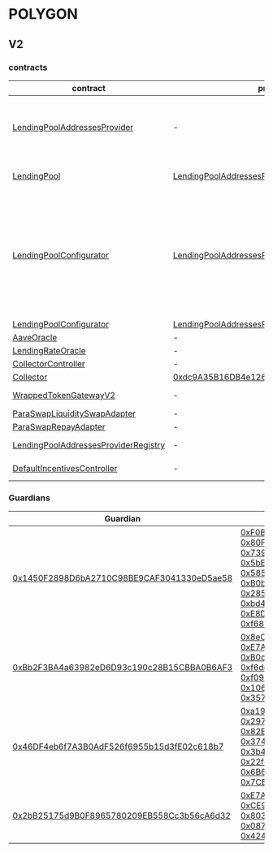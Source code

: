# POLYGON 
## V2 
### contracts
| contract |proxyAdmin |modifier |permission owner |functions |
|----------|----------|----------|----------|----------|
|  [LendingPoolAddressesProvider](https://polygonscan.com/address/0xd05e3E715d945B59290df0ae8eF85c1BdB684744) |  - |  onlyOwner |  [0xdc9A35B16DB4e126cFeDC41322b3a36454B1F772](https://polygonscan.com/address/0xdc9A35B16DB4e126cFeDC41322b3a36454B1F772) |  setMarketId, setAddressAsProxy, setAddress, setLendingPoolImpl, setLendingPoolConfiguratorImpl, setLendingPoolCollateralManager, setPoolAdmin, setEmergencyAdmin, setPriceOracle, setLendingRateOracle | |--------|--------|--------|--------|--------|
|  [LendingPool](https://polygonscan.com/address/0x8dFf5E27EA6b7AC08EbFdf9eB090F32ee9a30fcf) |  [LendingPoolAddressesProvider](https://polygonscan.com/address/0xd05e3E715d945B59290df0ae8eF85c1BdB684744) |  onlyLendingPoolConfigurator |  [LendingPoolConfigurator](https://polygonscan.com/address/0x26db2B833021583566323E3b8985999981b9F1F3) |  initReserve, setReserveInterestRateStrategyAddress, setConfiguration, setPause | |--------|--------|--------|--------|--------|
|  [LendingPoolConfigurator](https://polygonscan.com/address/0x26db2B833021583566323E3b8985999981b9F1F3) |  [LendingPoolAddressesProvider](https://polygonscan.com/address/0xd05e3E715d945B59290df0ae8eF85c1BdB684744) |  onlyPoolAdmin |  [0xdc9A35B16DB4e126cFeDC41322b3a36454B1F772](https://polygonscan.com/address/0xdc9A35B16DB4e126cFeDC41322b3a36454B1F772) |  initReserve, updateAToken, updateStableDebtToken, updateVariableDebtToken, enableBorrowingOnReserve, disableBorrowingOnReserve, configureReserveAsCollateral, enableReserveStableRate, disableReserveStableRate, activateReserve, deactivateReserve, freezeReserve, unfreezeReserve, setReserveFactor, setReserveInterestRateStrategyAddress | |--------|--------|--------|--------|--------|
|  [LendingPoolConfigurator](https://polygonscan.com/address/0x26db2B833021583566323E3b8985999981b9F1F3) |  [LendingPoolAddressesProvider](https://polygonscan.com/address/0xd05e3E715d945B59290df0ae8eF85c1BdB684744) |  onlyEmergencyAdmin |  [Guardian1](https://polygonscan.com/address/0x1450F2898D6bA2710C98BE9CAF3041330eD5ae58) |  setPoolPause | |--------|--------|--------|--------|--------|
|  [AaveOracle](https://polygonscan.com/address/0x0229F777B0fAb107F9591a41d5F02E4e98dB6f2d) |  - |  onlyOwner |  [0xdc9A35B16DB4e126cFeDC41322b3a36454B1F772](https://polygonscan.com/address/0xdc9A35B16DB4e126cFeDC41322b3a36454B1F772) |  setAssetSources, setFallbackOracle | |--------|--------|--------|--------|--------|
|  [LendingRateOracle](https://polygonscan.com/address/0x17F73aEaD876CC4059089ff815EDA37052960dFB) |  - |  onlyOwner |  [Guardian2](https://polygonscan.com/address/0xBb2F3BA4a63982eD6D93c190c28B15CBBA0B6AF3) |  setMarketBorrowRate | |--------|--------|--------|--------|--------|
|  [CollectorController](https://polygonscan.com/address/0xDB89487A449274478e984665b8692AfC67459deF) |  - |  onlyOwner |  [0xdc9A35B16DB4e126cFeDC41322b3a36454B1F772](https://polygonscan.com/address/0xdc9A35B16DB4e126cFeDC41322b3a36454B1F772) |  approve, transfer | |--------|--------|--------|--------|--------|
|  [Collector](https://polygonscan.com/address/0x7734280A4337F37Fbf4651073Db7c28C80B339e9) |  [0xdc9A35B16DB4e126cFeDC41322b3a36454B1F772](https://polygonscan.com/address/0xdc9A35B16DB4e126cFeDC41322b3a36454B1F772) |  onlyFundsAdmin |  [CollectorController](https://polygonscan.com/address/0xDB89487A449274478e984665b8692AfC67459deF) |  approve, transfer, setFundsAdmin | |--------|--------|--------|--------|--------|
|  [WrappedTokenGatewayV2](https://polygonscan.com/address/0xAeBF56223F044a73A513FAD7E148A9075227eD9b) |  - |  onlyOwner |  [0xdc9A35B16DB4e126cFeDC41322b3a36454B1F772](https://polygonscan.com/address/0xdc9A35B16DB4e126cFeDC41322b3a36454B1F772) |  emergencyTokenTransfer, emergencyEtherTransfer | |--------|--------|--------|--------|--------|
|  [ParaSwapLiquiditySwapAdapter](https://polygonscan.com/address/0x35784a624D4FfBC3594f4d16fA3801FeF063241c) |  - |  onlyOwner |  [Guardian3](https://polygonscan.com/address/0x46DF4eb6f7A3B0AdF526f6955b15d3fE02c618b7) |  rescueTokens | |--------|--------|--------|--------|--------|
|  [ParaSwapRepayAdapter](https://polygonscan.com/address/0xE84cF064a0a65290Ae5673b500699f3753063936) |  - |  onlyOwner |  [0x05182E579FDfCf69E4390c3411D8FeA1fb6467cf](https://polygonscan.com/address/0x05182E579FDfCf69E4390c3411D8FeA1fb6467cf) |  rescueTokens | |--------|--------|--------|--------|--------|
|  [LendingPoolAddressesProviderRegistry](https://polygonscan.com/address/0x3ac4e9aa29940770aeC38fe853a4bbabb2dA9C19) |  - |  onlyOwner |  [Guardian2](https://polygonscan.com/address/0xBb2F3BA4a63982eD6D93c190c28B15CBBA0B6AF3) |  registerAddressesProvider, unregisterAddressesProvider | |--------|--------|--------|--------|--------|
|  [DefaultIncentivesController](https://polygonscan.com/address/0x357D51124f59836DeD84c8a1730D72B749d8BC23) |  - |  onlyEmissionManager |  [Guardian4](https://polygonscan.com/address/0x2bB25175d9B0F8965780209EB558Cc3b56cA6d32) |  setDistributionEnd, configureAssets, setClaimer, setRewardsVault | |--------|--------|--------|--------|--------|

### Guardians 
| Guardian |Owners |
|----------|----------|
|  [0x1450F2898D6bA2710C98BE9CAF3041330eD5ae58](https://polygonscan.com/address/0x1450F2898D6bA2710C98BE9CAF3041330eD5ae58) |  [0xF0BA0fF18498F6fab57b8286006F9512D6aE2565](https://polygonscan.com/address/0xF0BA0fF18498F6fab57b8286006F9512D6aE2565), [0x80F11A20cd3855cAe3640558Ff320401EE970cFa](https://polygonscan.com/address/0x80F11A20cd3855cAe3640558Ff320401EE970cFa), [0x7390A48219636571408c58582F6F9175d7Cc9d77](https://polygonscan.com/address/0x7390A48219636571408c58582F6F9175d7Cc9d77), [0x5bE3E96Cdc3A97628bD7308d3588B9a474F4A54d](https://polygonscan.com/address/0x5bE3E96Cdc3A97628bD7308d3588B9a474F4A54d), [0x585E06CA576D0565a035301819FD2cfD7104c1E8](https://polygonscan.com/address/0x585E06CA576D0565a035301819FD2cfD7104c1E8), [0xB0b42c4931e370c001B24AE0ef89443C84201991](https://polygonscan.com/address/0xB0b42c4931e370c001B24AE0ef89443C84201991), [0x285b7EEa81a5B66B62e7276a24c1e0F83F7409c1](https://polygonscan.com/address/0x285b7EEa81a5B66B62e7276a24c1e0F83F7409c1), [0xbd4DCfA978c6D0d342cE36809AfFFa49d4B7f1F7](https://polygonscan.com/address/0xbd4DCfA978c6D0d342cE36809AfFFa49d4B7f1F7), [0xE8D848debB3A3e12AA815b15900c8E020B863F31](https://polygonscan.com/address/0xE8D848debB3A3e12AA815b15900c8E020B863F31), [0xf68142d964297aDB5866CF08885Dc299AA4058f5](https://polygonscan.com/address/0xf68142d964297aDB5866CF08885Dc299AA4058f5) | |--------|--------|
|  [0xBb2F3BA4a63982eD6D93c190c28B15CBBA0B6AF3](https://polygonscan.com/address/0xBb2F3BA4a63982eD6D93c190c28B15CBBA0B6AF3) |  [0x8eC8a830005688dc153b341A779904D6FcA04092](https://polygonscan.com/address/0x8eC8a830005688dc153b341A779904D6FcA04092), [0xE7A4F2b1772603170111BC633cbCF1AcEbD60BCe](https://polygonscan.com/address/0xE7A4F2b1772603170111BC633cbCF1AcEbD60BCe), [0xB0c9C5B5211dE3a75b61BB798887b76AcCD64193](https://polygonscan.com/address/0xB0c9C5B5211dE3a75b61BB798887b76AcCD64193), [0xf6dcD4d7141E06B916987C3C46220f6241278a30](https://polygonscan.com/address/0xf6dcD4d7141E06B916987C3C46220f6241278a30), [0xf0919eC356e4221e0b8C8b0d1992Bdc0D7475e4E](https://polygonscan.com/address/0xf0919eC356e4221e0b8C8b0d1992Bdc0D7475e4E), [0x106fc088aBA908130fBC343F2F6d212Ff36150D1](https://polygonscan.com/address/0x106fc088aBA908130fBC343F2F6d212Ff36150D1), [0x357B7E9AcD156c0f930B75c6aE6A42F3D9173042](https://polygonscan.com/address/0x357B7E9AcD156c0f930B75c6aE6A42F3D9173042) | |--------|--------|
|  [0x46DF4eb6f7A3B0AdF526f6955b15d3fE02c618b7](https://polygonscan.com/address/0x46DF4eb6f7A3B0AdF526f6955b15d3fE02c618b7) |  [0xa19aD68F08aA362D5F6a49a5342fE0a1225318d1](https://polygonscan.com/address/0xa19aD68F08aA362D5F6a49a5342fE0a1225318d1), [0x2972E573b172D2565EF66784852e14003c50dD25](https://polygonscan.com/address/0x2972E573b172D2565EF66784852e14003c50dD25), [0x82E3a2378c3A924488997009c2FBD96b06EC29e4](https://polygonscan.com/address/0x82E3a2378c3A924488997009c2FBD96b06EC29e4), [0x37426F4554cb81FC035Ceb306D15c36D4D6207E4](https://polygonscan.com/address/0x37426F4554cb81FC035Ceb306D15c36D4D6207E4), [0x3b4512e84017EC2dbc24e97006b47318807E1d3F](https://polygonscan.com/address/0x3b4512e84017EC2dbc24e97006b47318807E1d3F), [0x22f3Bdd1135e62BA7EE980eD53dED634E412869c](https://polygonscan.com/address/0x22f3Bdd1135e62BA7EE980eD53dED634E412869c), [0x6B6cB8658Fa84C905Ba50cf2ED65Bf3869873cE1](https://polygonscan.com/address/0x6B6cB8658Fa84C905Ba50cf2ED65Bf3869873cE1), [0x7CB8A492a508A4a05F67Ef70Db13975f19B74b81](https://polygonscan.com/address/0x7CB8A492a508A4a05F67Ef70Db13975f19B74b81) | |--------|--------|
|  [0x2bB25175d9B0F8965780209EB558Cc3b56cA6d32](https://polygonscan.com/address/0x2bB25175d9B0F8965780209EB558Cc3b56cA6d32) |  [0xE7A4F2b1772603170111BC633cbCF1AcEbD60BCe](https://polygonscan.com/address/0xE7A4F2b1772603170111BC633cbCF1AcEbD60BCe), [0xCE990b1f86e954746AD3a57F5Aa6CFa9CC0c3348](https://polygonscan.com/address/0xCE990b1f86e954746AD3a57F5Aa6CFa9CC0c3348), [0x803B74766D8f79195D4DaeCF6f2aac31Dba78F25](https://polygonscan.com/address/0x803B74766D8f79195D4DaeCF6f2aac31Dba78F25), [0x087A7AFB6975A2837453BE685EB6272576c0bC06](https://polygonscan.com/address/0x087A7AFB6975A2837453BE685EB6272576c0bC06), [0x42409227ce8C7D22B283E7DdB2F26449B49e93EF](https://polygonscan.com/address/0x42409227ce8C7D22B283E7DdB2F26449B49e93EF) | |--------|--------|

